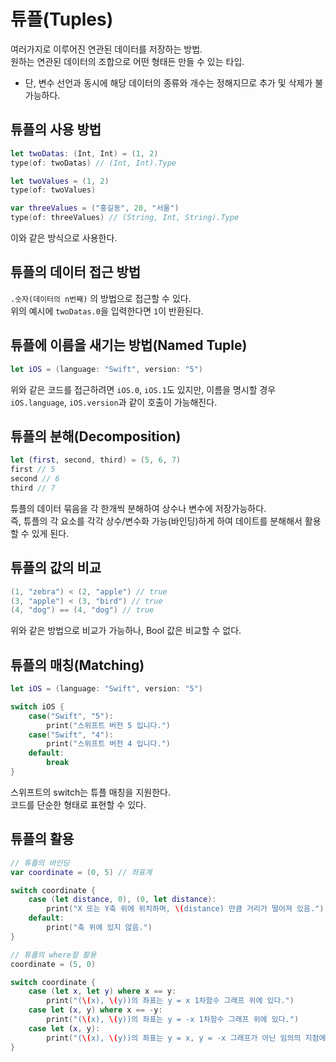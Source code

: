 # 튜플(Tuples)
여러가지로 이루어진 연관된 데이터를 저장하는 방법.<br>
원하는 연관된 데이터의 조합으로 어떤 형태든 만들 수 있는 타입.
- 단, 변수 선언과 동시에 해당 데이터의 종류와 개수는 정해지므로 추가 및 삭제가 불가능하다.

## 튜플의 사용 방법
```swift
let twoDatas: (Int, Int) = (1, 2)
type(of: twoDatas) // (Int, Int).Type

let twoValues = (1, 2)
type(of: twoValues)

var threeValues = ("홍길동", 20, "서울")
type(of: threeValues) // (String, Int, String).Type
```
이와 같은 방식으로 사용한다.

## 튜플의 데이터 접근 방법
`.숫자(데이터의 n번째)` 의 방법으로 접근할 수 있다.<br>
위의 예시에 `twoDatas.0`을 입력한다면 `1`이 반환된다.

## 튜플에 이름을 새기는 방법(Named Tuple)
```swift
let iOS = (language: "Swift", version: "5")
```
위와 같은 코드를 접근하려면 `iOS.0`, `iOS.1`도 있지만, 이름을 명시할 경우 `iOS.language`, `iOS.version`과 같이 호출이 가능해진다.

## 튜플의 분해(Decomposition)
```swift
let (first, second, third) = (5, 6, 7)
first // 5
second // 6
third // 7
```
튜플의 데이터 묶음을 각 한개씩 분해하여 상수나 변수에 저장가능하다.<br>
즉, 튜플의 각 요소를 각각 상수/변수화 가능(바인딩)하게 하여 데이트를 분해해서 활용할 수 있게 된다.

## 튜플의 값의 비교
```swift
(1, "zebra") < (2, "apple") // true
(3, "apple") < (3, "bird") // true
(4, "dog") == (4, "dog") // true
```
위와 같은 방법으로 비교가 가능하나, Bool 값은 비교할 수 없다.

## 튜플의 매칭(Matching)
```swift
let iOS = (language: "Swift", version: "5")

switch iOS {
    case("Swift", "5"):
        print("스위프트 버전 5 입니다.")
    case("Swift", "4"):
        print("스위프트 버전 4 입니다.")
    default:
        break
}
```
스위프트의 switch는 튜플 매칭을 지원한다.<br>
코드를 단순한 형태로 표현할 수 있다.

## 튜플의 활용
```swift
// 튜플의 바인딩
var coordinate = (0, 5) // 좌표계

switch coordinate {
    case (let distance, 0), (0, let distance):
        print("X 또는 Y축 위에 위치하며, \(distance) 만큼 거리가 떨어져 있음.")
    default:
        print("축 위에 있지 않음.")
}

// 튜플의 where절 활용
coordinate = (5, 0)

switch coordinate {
    case (let x, let y) where x == y:
        print("(\(x), \(y))의 좌표는 y = x 1차함수 그래프 위에 있다.")
    case let (x, y) where x == -y:
        print("(\(x), \(y))의 좌표는 y = -x 1차함수 그래프 위에 있다.")
    case let (x, y):
        print("(\(x), \(y))의 좌표는 y = x, y = -x 그래프가 아닌 임의의 지점에 있다.")
}
```